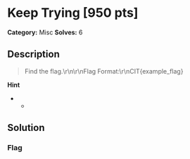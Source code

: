 # Keep Trying [950 pts]

**Category:** Misc
**Solves:** 6

## Description
>Find the flag.\r\n\r\nFlag Format:\r\nCIT{example_flag}

**Hint**
* -

## Solution

### Flag

